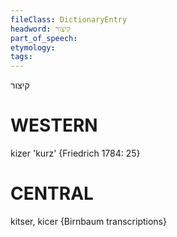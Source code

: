 ```yaml
---
fileClass: DictionaryEntry
headword: קיצור
part_of_speech: 
etymology: 
tags: 
---
```

קיצור

WESTERN
========

kizer 'kurz' {Friedrich 1784: 25}

CENTRAL
========

kitser, kicer {Birnbaum transcriptions}